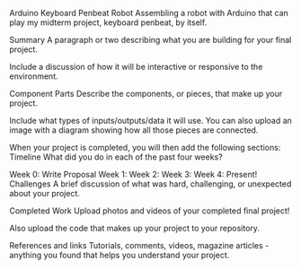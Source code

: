 Arduino Keyboard Penbeat Robot
Assembling a robot with Arduino that can play my midterm project, keyboard penbeat, by itself. 

Summary
A paragraph or two describing what you are building for your final project.

Include a discussion of how it will be interactive or responsive to the environment.

Component Parts
Describe the components, or pieces, that make up your project.

Include what types of inputs/outputs/data it will use. You can also upload an image with a diagram showing how all those pieces are connected.

When your project is completed, you will then add the following sections:
Timeline
What did you do in each of the past four weeks?

Week 0: Write Proposal
Week 1:
Week 2:
Week 3:
Week 4: Present!
Challenges
A brief discussion of what was hard, challenging, or unexpected about your project.

Completed Work
Upload photos and videos of your completed final project!

Also upload the code that makes up your project to your repository.

References and links
Tutorials, comments, videos, magazine articles - anything you found that helps you understand your project.
